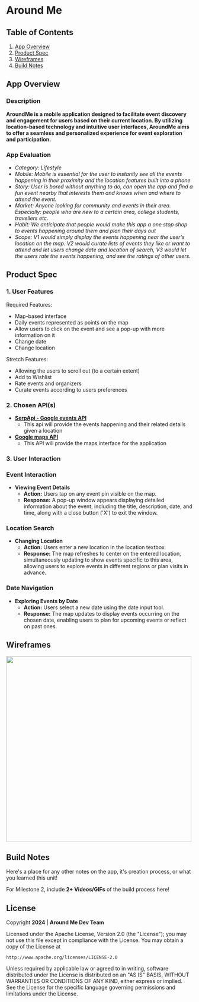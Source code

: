 # **Around Me**

## Table of Contents

1. [App Overview](#App-Overview)
1. [Product Spec](#Product-Spec)
1. [Wireframes](#Wireframes)
1. [Build Notes](#Build-Notes)

## App Overview

### Description 

**AroundMe is a mobile application designed to facilitate event discovery and engagement for users based on their current location. By utilizing location-based technology and intuitive user interfaces, AroundMe aims to offer a seamless and personalized experience for event exploration and participation.**

### App Evaluation

<!-- Evaluation of your app across the following attributes -->

- **Category:* Lifestyle*
- **Mobile:* Mobile is essential for the user to instantly see all the events happening in their proximity and the location features built into a phone*
- **Story:* User is bored without anything to do, can open the app and find a fun event nearby that interests them and knows when and where to attend the event.*
- **Market:* Anyone looking for community and events in their area.  Especially: people who are new to a certain area, college students, travellers etc.*
- **Habit:* We anticipate that people would make this app a one stop shop to events happening around them and plan their days out*
- **Scope:* V1 would simply display the events happening  near the user's location on the map. V2 would curate lists of events they like or want to attend and let users change date and location of search, V3 would let the users rate the events happening, and see the ratings of other users.*

## Product Spec

### 1. User Features

Required Features:

- Map-based interface
- Daily events represented as points on the map
- Allow users to click on the event and see a pop-up with more information on it
- Change date 
- Change location


Stretch Features:

- Allowing the users to scroll out (to a certain extent)
- Add to Wishlist
- Rate events and organizers
- Curate events according to users preferences

### 2. Chosen API(s)

- **[SerpApi - Google events API](https://serpapi.com/google-events-api)**
  - This api will provide the events happening and their related details given a location
- **[Google maps API](https://developers.google.com/maps/documentation/android-sdk)**
    - This API will provide the maps interface for the application

### 3. User Interaction

### Event Interaction
- **Viewing Event Details**
  - **Action:** Users tap on any event pin visible on the map.
  - **Response:** A pop-up window appears displaying detailed information about the event, including the title, description, date, and time, along with a close button ('X') to exit the window.

### Location Search
- **Changing Location**
  - **Action:** Users enter a new location in the location textbox.
  - **Response:** The map refreshes to center on the entered location, simultaneously updating to show events specific to this area, allowing users to explore events in different regions or plan visits in advance.

### Date Navigation
- **Exploring Events by Date**
  - **Action:** Users select a new date using the date input tool.
  - **Response:** The map updates to display events occurring on the chosen date, enabling users to plan for upcoming events or reflect on past ones.

## Wireframes

<!-- Add picture of your hand sketched wireframes in this section -->
<img src="https://i.imgur.com/FFdF75J.png" width=500>

<!---  ### [BONUS] Digital Wireframes & Mockups  --->

<!---  ### [BONUS] Interactive Prototype --->

## Build Notes

Here's a place for any other notes on the app, it's creation 
process, or what you learned this unit!  

For Milestone 2, include **2+ Videos/GIFs** of the build process here!

## License

Copyright **2024** | **Around Me Dev Team**

Licensed under the Apache License, Version 2.0 (the "License");
you may not use this file except in compliance with the License.
You may obtain a copy of the License at

    http://www.apache.org/licenses/LICENSE-2.0

Unless required by applicable law or agreed to in writing, software
distributed under the License is distributed on an "AS IS" BASIS,
WITHOUT WARRANTIES OR CONDITIONS OF ANY KIND, either express or implied.
See the License for the specific language governing permissions and
limitations under the License.
